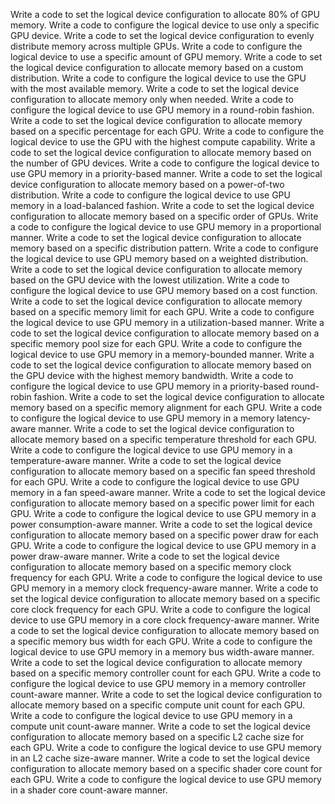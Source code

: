 Write a code to set the logical device configuration to allocate 80% of GPU memory.
Write a code to configure the logical device to use only a specific GPU device.
Write a code to set the logical device configuration to evenly distribute memory across multiple GPUs.
Write a code to configure the logical device to use a specific amount of GPU memory.
Write a code to set the logical device configuration to allocate memory based on a custom distribution.
Write a code to configure the logical device to use the GPU with the most available memory.
Write a code to set the logical device configuration to allocate memory only when needed.
Write a code to configure the logical device to use GPU memory in a round-robin fashion.
Write a code to set the logical device configuration to allocate memory based on a specific percentage for each GPU.
Write a code to configure the logical device to use the GPU with the highest compute capability.
Write a code to set the logical device configuration to allocate memory based on the number of GPU devices.
Write a code to configure the logical device to use GPU memory in a priority-based manner.
Write a code to set the logical device configuration to allocate memory based on a power-of-two distribution.
Write a code to configure the logical device to use GPU memory in a load-balanced fashion.
Write a code to set the logical device configuration to allocate memory based on a specific order of GPUs.
Write a code to configure the logical device to use GPU memory in a proportional manner.
Write a code to set the logical device configuration to allocate memory based on a specific distribution pattern.
Write a code to configure the logical device to use GPU memory based on a weighted distribution.
Write a code to set the logical device configuration to allocate memory based on the GPU device with the lowest utilization.
Write a code to configure the logical device to use GPU memory based on a cost function.
Write a code to set the logical device configuration to allocate memory based on a specific memory limit for each GPU.
Write a code to configure the logical device to use GPU memory in a utilization-based manner.
Write a code to set the logical device configuration to allocate memory based on a specific memory pool size for each GPU.
Write a code to configure the logical device to use GPU memory in a memory-bounded manner.
Write a code to set the logical device configuration to allocate memory based on the GPU device with the highest memory bandwidth.
Write a code to configure the logical device to use GPU memory in a priority-based round-robin fashion.
Write a code to set the logical device configuration to allocate memory based on a specific memory alignment for each GPU.
Write a code to configure the logical device to use GPU memory in a memory latency-aware manner.
Write a code to set the logical device configuration to allocate memory based on a specific temperature threshold for each GPU.
Write a code to configure the logical device to use GPU memory in a temperature-aware manner.
Write a code to set the logical device configuration to allocate memory based on a specific fan speed threshold for each GPU.
Write a code to configure the logical device to use GPU memory in a fan speed-aware manner.
Write a code to set the logical device configuration to allocate memory based on a specific power limit for each GPU.
Write a code to configure the logical device to use GPU memory in a power consumption-aware manner.
Write a code to set the logical device configuration to allocate memory based on a specific power draw for each GPU.
Write a code to configure the logical device to use GPU memory in a power draw-aware manner.
Write a code to set the logical device configuration to allocate memory based on a specific memory clock frequency for each GPU.
Write a code to configure the logical device to use GPU memory in a memory clock frequency-aware manner.
Write a code to set the logical device configuration to allocate memory based on a specific core clock frequency for each GPU.
Write a code to configure the logical device to use GPU memory in a core clock frequency-aware manner.
Write a code to set the logical device configuration to allocate memory based on a specific memory bus width for each GPU.
Write a code to configure the logical device to use GPU memory in a memory bus width-aware manner.
Write a code to set the logical device configuration to allocate memory based on a specific memory controller count for each GPU.
Write a code to configure the logical device to use GPU memory in a memory controller count-aware manner.
Write a code to set the logical device configuration to allocate memory based on a specific compute unit count for each GPU.
Write a code to configure the logical device to use GPU memory in a compute unit count-aware manner.
Write a code to set the logical device configuration to allocate memory based on a specific L2 cache size for each GPU.
Write a code to configure the logical device to use GPU memory in an L2 cache size-aware manner.
Write a code to set the logical device configuration to allocate memory based on a specific shader core count for each GPU.
Write a code to configure the logical device to use GPU memory in a shader core count-aware manner.